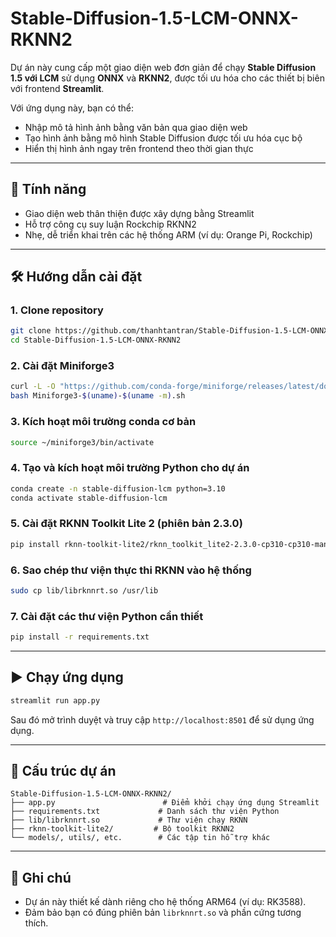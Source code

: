 # Stable-Diffusion-1.5-LCM-ONNX-RKNN2

Dự án này cung cấp một giao diện web đơn giản để chạy **Stable Diffusion 1.5 với LCM** sử dụng **ONNX** và **RKNN2**, được tối ưu hóa cho các thiết bị biên với frontend **Streamlit**.

Với ứng dụng này, bạn có thể:
- Nhập mô tả hình ảnh bằng văn bản qua giao diện web
- Tạo hình ảnh bằng mô hình Stable Diffusion được tối ưu hóa cục bộ
- Hiển thị hình ảnh ngay trên frontend theo thời gian thực

---

## 🚀 Tính năng

- Giao diện web thân thiện được xây dựng bằng Streamlit
- Hỗ trợ công cụ suy luận Rockchip RKNN2
- Nhẹ, dễ triển khai trên các hệ thống ARM (ví dụ: Orange Pi, Rockchip)

---

## 🛠️ Hướng dẫn cài đặt

### 1. Clone repository
```bash
git clone https://github.com/thanhtantran/Stable-Diffusion-1.5-LCM-ONNX-RKNN2.git
cd Stable-Diffusion-1.5-LCM-ONNX-RKNN2
```

### 2. Cài đặt Miniforge3
```bash
curl -L -O "https://github.com/conda-forge/miniforge/releases/latest/download/Miniforge3-$(uname)-$(uname -m).sh"
bash Miniforge3-$(uname)-$(uname -m).sh
```

### 3. Kích hoạt môi trường conda cơ bản
```bash
source ~/miniforge3/bin/activate
```

### 4. Tạo và kích hoạt môi trường Python cho dự án
```bash
conda create -n stable-diffusion-lcm python=3.10
conda activate stable-diffusion-lcm
```

### 5. Cài đặt RKNN Toolkit Lite 2 (phiên bản 2.3.0)
```bash
pip install rknn-toolkit-lite2/rknn_toolkit_lite2-2.3.0-cp310-cp310-manylinux_2_17_aarch64.manylinux2014_aarch64.whl
```

### 6. Sao chép thư viện thực thi RKNN vào hệ thống
```bash
sudo cp lib/librknnrt.so /usr/lib
```

### 7. Cài đặt các thư viện Python cần thiết
```bash
pip install -r requirements.txt
```

---

## ▶️ Chạy ứng dụng

```bash
streamlit run app.py
```

Sau đó mở trình duyệt và truy cập `http://localhost:8501` để sử dụng ứng dụng.

---

## 📁 Cấu trúc dự án

```
Stable-Diffusion-1.5-LCM-ONNX-RKNN2/
├── app.py                        # Điểm khởi chạy ứng dụng Streamlit
├── requirements.txt             # Danh sách thư viện Python
├── lib/librknnrt.so             # Thư viện chạy RKNN
├── rknn-toolkit-lite2/         # Bộ toolkit RKNN2
└── models/, utils/, etc.        # Các tập tin hỗ trợ khác
```

---

## 📌 Ghi chú

- Dự án này thiết kế dành riêng cho hệ thống ARM64 (ví dụ: RK3588).
- Đảm bảo bạn có đúng phiên bản `librknnrt.so` và phần cứng tương thích.
